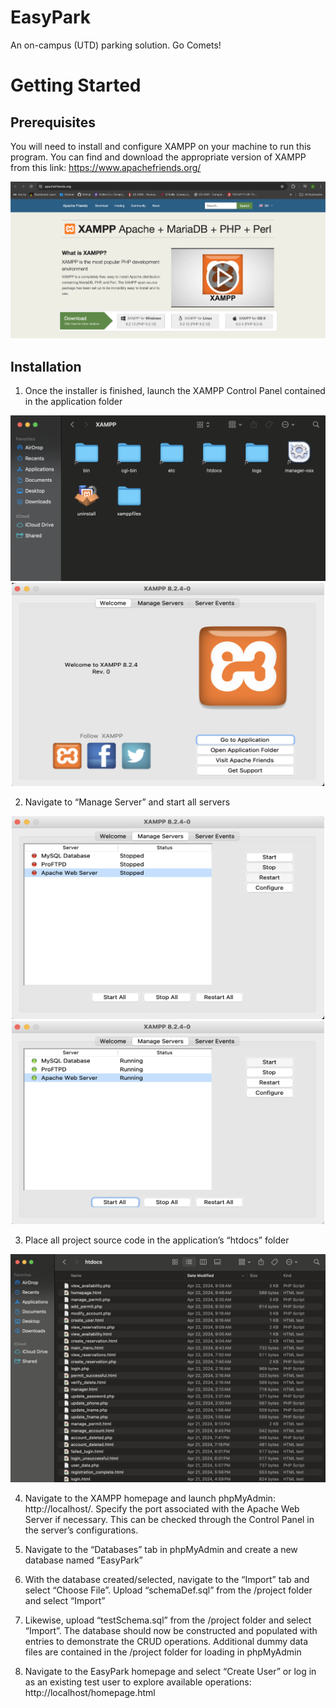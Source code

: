 # EasyPark
An on-campus (UTD) parking solution. Go Comets!

# Getting Started 
## Prerequisites 

You will need to install and configure XAMPP on your machine to run this program. You can find and download the appropriate version of XAMPP from this link: https://www.apachefriends.org/

![xampp](data/images/xampp.png)

## Installation 

1. Once the installer is finished, launch the XAMPP Control Panel contained in the application folder 

<p align="center">
  <img src="data/images/app_folder.png" width="750"/>  
  <br />
  <img src="data/images/launch_xampp.png" width="500" height="325"/>
</p>

2. Navigate to “Manage Server” and start all servers

<p align="center">
  <img src="data/images/manage_server.png" width="500" height="325"/>
  <img src="data/images/start_server.png" width="500" height="325"/>
</p>

3. Place all project source code in the application’s “htdocs” folder

<p align="center">
  <img src="data/images/htdocs.png"/>
</p>

4. Navigate to the XAMPP homepage and launch phpMyAdmin: http://localhost/. 
Specify the port associated with the Apache Web Server if necessary. This can be checked through the Control Panel in the server’s configurations.

5. Navigate to the “Databases” tab in phpMyAdmin and create a new database named “EasyPark”

6. With the database created/selected, navigate to the “Import” tab and select “Choose File”. Upload “schemaDef.sql” from the /project folder and select “Import”

7. Likewise, upload “testSchema.sql” from the /project folder and select “Import”. The database should now be constructed and populated with entries to demonstrate the CRUD operations. Additional dummy data files are contained in the /project folder for loading in phpMyAdmin

8. Navigate to the EasyPark homepage and select “Create User” or log in as an existing test user to explore available operations: http://localhost/homepage.html
